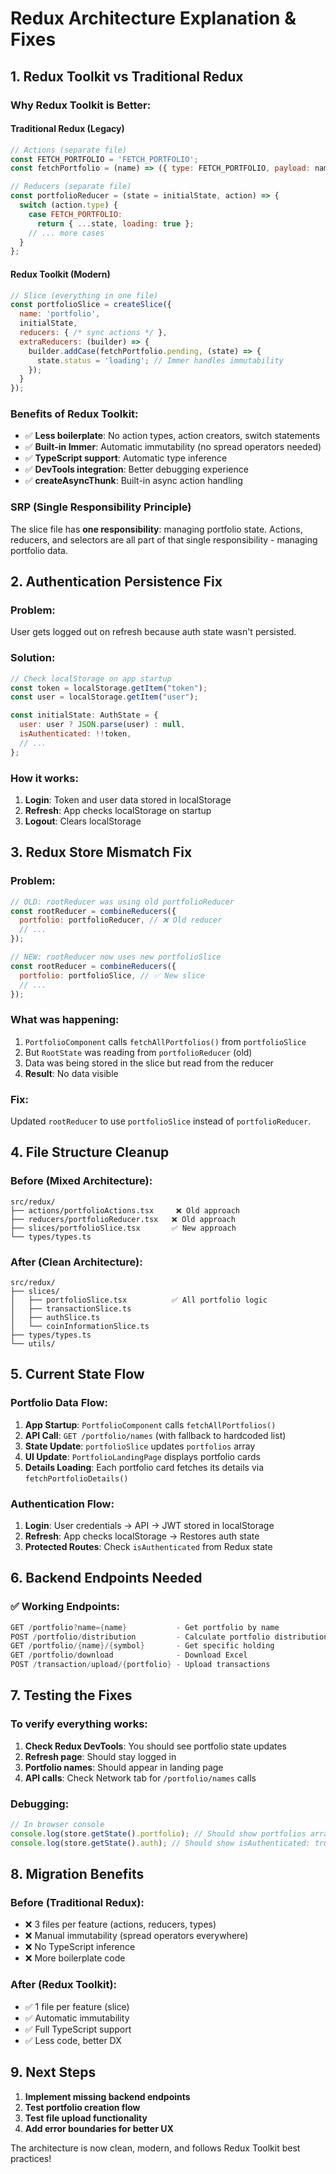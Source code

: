 # Redux Architecture Explanation & Fixes

## 1. Redux Toolkit vs Traditional Redux

### **Why Redux Toolkit is Better:**

#### **Traditional Redux (Legacy)**
```javascript
// Actions (separate file)
const FETCH_PORTFOLIO = 'FETCH_PORTFOLIO';
const fetchPortfolio = (name) => ({ type: FETCH_PORTFOLIO, payload: name });

// Reducers (separate file)
const portfolioReducer = (state = initialState, action) => {
  switch (action.type) {
    case FETCH_PORTFOLIO:
      return { ...state, loading: true };
    // ... more cases
  }
};
```

#### **Redux Toolkit (Modern)**
```javascript
// Slice (everything in one file)
const portfolioSlice = createSlice({
  name: 'portfolio',
  initialState,
  reducers: { /* sync actions */ },
  extraReducers: (builder) => {
    builder.addCase(fetchPortfolio.pending, (state) => {
      state.status = 'loading'; // Immer handles immutability
    });
  }
});
```

### **Benefits of Redux Toolkit:**
- ✅ **Less boilerplate**: No action types, action creators, switch statements
- ✅ **Built-in Immer**: Automatic immutability (no spread operators needed)
- ✅ **TypeScript support**: Automatic type inference
- ✅ **DevTools integration**: Better debugging experience
- ✅ **createAsyncThunk**: Built-in async action handling

### **SRP (Single Responsibility Principle)**
The slice file has **one responsibility**: managing portfolio state. Actions, reducers, and selectors are all part of that single responsibility - managing portfolio data.

## 2. Authentication Persistence Fix

### **Problem:**
User gets logged out on refresh because auth state wasn't persisted.

### **Solution:**
```javascript
// Check localStorage on app startup
const token = localStorage.getItem("token");
const user = localStorage.getItem("user");

const initialState: AuthState = {
  user: user ? JSON.parse(user) : null,
  isAuthenticated: !!token,
  // ...
};
```

### **How it works:**
1. **Login**: Token and user data stored in localStorage
2. **Refresh**: App checks localStorage on startup
3. **Logout**: Clears localStorage

## 3. Redux Store Mismatch Fix

### **Problem:**
```javascript
// OLD: rootReducer was using old portfolioReducer
const rootReducer = combineReducers({
  portfolio: portfolioReducer, // ❌ Old reducer
  // ...
});

// NEW: rootReducer now uses new portfolioSlice
const rootReducer = combineReducers({
  portfolio: portfolioSlice, // ✅ New slice
  // ...
});
```

### **What was happening:**
1. `PortfolioComponent` calls `fetchAllPortfolios()` from `portfolioSlice`
2. But `RootState` was reading from `portfolioReducer` (old)
3. Data was being stored in the slice but read from the reducer
4. **Result**: No data visible

### **Fix:**
Updated `rootReducer` to use `portfolioSlice` instead of `portfolioReducer`.

## 4. File Structure Cleanup

### **Before (Mixed Architecture):**
```
src/redux/
├── actions/portfolioActions.tsx     ❌ Old approach
├── reducers/portfolioReducer.tsx   ❌ Old approach
├── slices/portfolioSlice.tsx       ✅ New approach
└── types/types.ts
```

### **After (Clean Architecture):**
```
src/redux/
├── slices/
│   ├── portfolioSlice.tsx          ✅ All portfolio logic
│   ├── transactionSlice.ts
│   ├── authSlice.ts
│   └── coinInformationSlice.ts
├── types/types.ts
└── utils/
```

## 5. Current State Flow

### **Portfolio Data Flow:**
1. **App Startup**: `PortfolioComponent` calls `fetchAllPortfolios()`
2. **API Call**: `GET /portfolio/names` (with fallback to hardcoded list)
3. **State Update**: `portfolioSlice` updates `portfolios` array
4. **UI Update**: `PortfolioLandingPage` displays portfolio cards
5. **Details Loading**: Each portfolio card fetches its details via `fetchPortfolioDetails()`

### **Authentication Flow:**
1. **Login**: User credentials → API → JWT stored in localStorage
2. **Refresh**: App checks localStorage → Restores auth state
3. **Protected Routes**: Check `isAuthenticated` from Redux state

## 6. Backend Endpoints Needed

### **✅ Working Endpoints:**
```java
GET /portfolio?name={name}           - Get portfolio by name
POST /portfolio/distribution         - Calculate portfolio distribution
GET /portfolio/{name}/{symbol}       - Get specific holding
GET /portfolio/download              - Download Excel
POST /transaction/upload/{portfolio} - Upload transactions
```

## 7. Testing the Fixes

### **To verify everything works:**

1. **Check Redux DevTools**: You should see portfolio state updates
2. **Refresh page**: Should stay logged in
3. **Portfolio names**: Should appear in landing page
4. **API calls**: Check Network tab for `/portfolio/names` calls

### **Debugging:**
```javascript
// In browser console
console.log(store.getState().portfolio); // Should show portfolios array
console.log(store.getState().auth); // Should show isAuthenticated: true
```

## 8. Migration Benefits

### **Before (Traditional Redux):**
- ❌ 3 files per feature (actions, reducers, types)
- ❌ Manual immutability (spread operators everywhere)
- ❌ No TypeScript inference
- ❌ More boilerplate code

### **After (Redux Toolkit):**
- ✅ 1 file per feature (slice)
- ✅ Automatic immutability
- ✅ Full TypeScript support
- ✅ Less code, better DX

## 9. Next Steps

1. **Implement missing backend endpoints**
2. **Test portfolio creation flow**
3. **Test file upload functionality**
4. **Add error boundaries for better UX**

The architecture is now clean, modern, and follows Redux Toolkit best practices! 